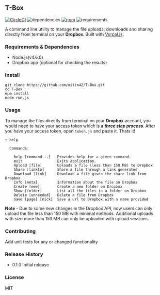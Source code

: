 ## T-Box
[![CircleCI](https://circleci.com/gh/nitin42/T-Box.svg?style=svg)](https://circleci.com/gh/nitin42/T-Box) 
![dependencies](https://img.shields.io/badge/dependencies-up--to--date-green.svg)
[![npm](https://img.shields.io/badge/npm-2.15.9-blue.svg)](https://www.npmjs.com/package/T-Box)
![requirements](https://img.shields.io/requires/github/celery/celery.svg?maxAge=2592000)

A command line utility to manage the file uploads, downloads and sharing directly from terminal on your **Dropbox**. Built with [Vorpal.js](vorpal.js.org).

### Requirements & Dependencies

* Node.js(v4.6.0)
* Dropbox app (optional for checking the results)

### Install

```
git clone https://github.com/nitin42/T-Box.git
cd T-Box
npm install 
node run.js

```

### Usage

To manage the files directly from terminal on your **Dropbox** account, you would need to have your access token which is a ***three step process***. After you have your access token, open ```token.js``` and paste it. Thats it!

```
➥ help

  Commands:

    help [command...]   Provides help for a given command.
    exit                Exits application.
    Upload [file]       Uploads a file (less than 150 MB) to Dropbox
    Share [linkto]      Share a file through a link generated
    Download [link]     Download a file given the share link from Dropbox
    Info [meta]         Information about the file on Dropbox
    Create [new]        Create a new folder on Dropbox
    Show [folder]       List all the files in a folder on Dropbox
    Delete [unneeded]   Delete a file from Dropbox
    Save [page] [nick]  Save a url to Dropbox with a name provided

```

**Note** - Due to some new changes in the Dropbox API, now users can only upload the file less than 150 MB with minimal methods. Additional uploads with size more than 150 MB can only be uploaded with upload sessions. 

### Contributing 

Add unit tests for any or changed functionality

### Release History

* 0.1.0 Initial release

### License

MIT




